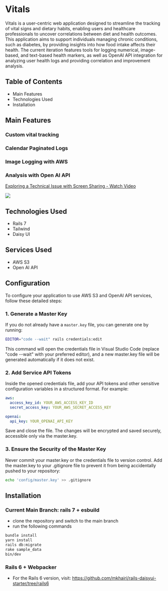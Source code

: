 # Vitals
Vitals is a user-centric web application designed to streamline the tracking of vital signs and dietary habits, enabling users and healthcare professionals to uncover correlations between diet and health outcomes. This application aims to support individuals managing chronic conditions, such as diabetes, by providing insights into how food intake affects their health. The current iteration features tools for logging numerical, image-based, and text-based health markers, as well as OpenAI API integration for analyzing user health logs and providing correlation and improvement analysis.

## Table of Contents
* Main Features
* Technologies Used
* Installation

## Main Features
### Custom vital tracking

### Calendar Paginated Logs

### Image Logging with AWS

### Analysis with Open AI API
<div>
    <a href="https://www.loom.com/share/921a238ae50542e08536748e5f8339e7">
      <p>Exploring a Technical Issue with Screen Sharing - Watch Video</p>
    </a>
    <a href="https://www.loom.com/share/921a238ae50542e08536748e5f8339e7">
      <img style="max-width:300px;" src="https://cdn.loom.com/sessions/thumbnails/921a238ae50542e08536748e5f8339e7-1713738102411-with-play.gif">
    </a>
  </div>



## Technologies Used
* Rails 7
* Tailwind
* Daisy UI

## Services Used
* AWS S3
* Open AI API

## Configuration

To configure your application to use AWS S3 and OpenAI API services, follow these detailed steps:

### 1. Generate a Master Key
If you do not already have a `master.key` file, you can generate one by running:
```bash
EDITOR="code --wait" rails credentials:edit
```

This command will open the credentials file in Visual Studio Code (replace "code --wait" with your preferred editor), and a new master.key file will be generated automatically if it does not exist.

### 2. Add Service API Tokens
Inside the opened credentials file, add your API tokens and other sensitive configuration variables in a structured format. For example:

```yaml
aws:
  access_key_id: YOUR_AWS_ACCESS_KEY_ID
  secret_access_key: YOUR_AWS_SECRET_ACCESS_KEY

openai:
  api_key: YOUR_OPENAI_API_KEY
```

Save and close the file. The changes will be encrypted and saved securely, accessible only via the master.key.

### 3. Ensure the Security of the Master Key
Never commit your master.key or the credentials file to version control. Add the master.key to your .gitignore file to prevent it from being accidentally pushed to your repository:
```bash
echo 'config/master.key' >> .gitignore
```
## Installation

### Current Main Branch: rails 7 + esbuild
* clone the repository and switch to the main branch
* run the following commands

```sh
bundle install
yarn install
rails db:migrate
rake sample_data
bin/dev
```
### Rails 6 + Webpacker
* For the Rails 6 version, visit: https://github.com/mkhairi/rails-daisyui-starter/tree/rails6


